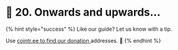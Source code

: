 # 🚀 20. Onwards and upwards...

{% hint style="success" %}
Like our guide? Let us know with a tip.

Use [cointr.ee to find our donation ](https://cointr.ee/coincashew)addresses. :pray:
{% endhint %}
